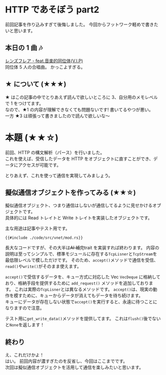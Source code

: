 # HTTP であそぼう part2

前回記事を作り込みすぎて後悔しました。
今回からフットワーク軽めで書きたいと思います。

## 本日の 1 曲 🎶

[レンズフレア - feat.音楽的同位体(V.I.P)](https://www.nicovideo.jp/watch/sm43424657)  
同位体 5 人の合唱曲。 かっこよすぎる。

## ★ について (★★★)

★ はこの記事の中でとりあえず読んで欲しいところに 3、自分用のメモレベルで 1 をつけてます。  
なので、★1 の内容が理解できなくても問題ないです! 書いてるやつが悪い。  
一方 ★3 は頑張って書きましたので読んで欲しいな〜

# 本題 (★★☆)

前回、HTTP の構文解析（パース）を行いました。  
これを使えば、受信したデータを HTTP をオブジェクトに直すことができ、データにアクセスが可能です。

とりあえず、これを使って通信を実現してみましょう。

## 擬似通信オブジェクトを作ってみる (★★☆)

擬似通信オブジェクト、つまり通信はしないが通信してるように見せかけるオブジェクトです。  
具体的には Read トレイトと Write トレイトを実装したオブジェクトです。

主な用途は記事やテスト用です。

```rust, ignore
{{#include ./code/src/vnet/mod.rs}}
```

長大なコードですが、その大半は~~AI 補完~~trait を実装すれば終わります。
内容の説明は至ってシンプルで、標準モジュールに存在する`TcpLisner`と`TcpStream`を最低限レベルで模しただけです。
そのため、`accept()`メソッドで通信を受信、`read()`や`write()`がそのまま使えます。

`accept()`で受信するデータを、キュー方式に対応した Vec `VecDeque` に格納しており、格納手段を提供するために `add_request()` メソッドを追加しております。
これは実際の`TcpLisner`とは異なるメソッドです。
`accept()`は、現実の動作を模すために、キューからデータが消えてもデータを待ち続けます。  
キューにデータが存在しない状態で`accept()`を実行すると、永遠に待つことになりますので注意。

テスト用に`get_write_data()`メソッドを提供してます。 これは`flush()`後でないと`None`を返します！

## 終わり

え、これだけかよ！  
はい。 前回内容が濃すぎたのを反省し、今回はここまでです。  
次回は擬似通信オブジェクトを活用して通信を楽しみたいと思います。
